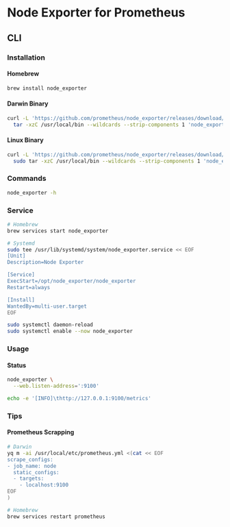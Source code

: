# Node Exporter for Prometheus

## CLI

### Installation

#### Homebrew

```sh
brew install node_exporter
```

#### Darwin Binary

```sh
curl -L 'https://github.com/prometheus/node_exporter/releases/download/v0.18.1/node_exporter-0.18.1.darwin-amd64.tar.gz' | \
  tar -xzC /usr/local/bin --wildcards --strip-components 1 'node_exporter*/node_exporter'
```

#### Linux Binary

```sh
curl -L 'https://github.com/prometheus/node_exporter/releases/download/v0.18.1/node_exporter-0.18.1.linux-amd64.tar.gz' | \
  sudo tar -xzC /usr/local/bin --wildcards --strip-components 1 'node_exporter*/node_exporter'
```

### Commands

```sh
node_exporter -h
```

### Service

```sh
# Homebrew
brew services start node_exporter

# Systemd
sudo tee /usr/lib/systemd/system/node_exporter.service << EOF
[Unit]
Description=Node Exporter

[Service]
ExecStart=/opt/node_exporter/node_exporter
Restart=always

[Install]
WantedBy=multi-user.target
EOF

sudo systemctl daemon-reload
sudo systemctl enable --now node_exporter
```

### Usage

#### Status

```sh
node_exporter \
  --web.listen-address=':9100'

echo -e '[INFO]\thttp://127.0.0.1:9100/metrics'
```

### Tips

#### Prometheus Scrapping

```sh
# Darwin
yq m -ai /usr/local/etc/prometheus.yml <(cat << EOF
scrape_configs:
- job_name: node
  static_configs:
  - targets:
    - localhost:9100
EOF
)
```

```sh
# Homebrew
brew services restart prometheus
```
